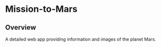 # Mission-to-Mars

## Overview

A detailed web app providing information and images of the planet Mars.
